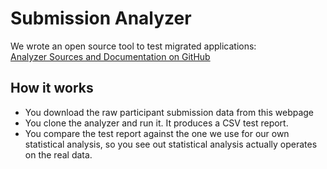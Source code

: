 # Submission Analyzer

We wrote an open source tool to test migrated applications:  
[Analyzer Sources and Documentation on GitHub](https://github.com/m5c/RestifyAnalyzer)

## How it works

 * You download the raw participant submission data from this webpage
 * You clone the analyzer and run it. It produces a CSV test report.
 * You compare the test report against the one we use for our own statistical analysis, so you see out statistical analysis actually operates on the real data.

